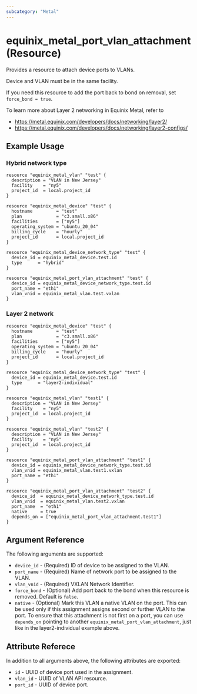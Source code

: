 ```yaml
---
subcategory: "Metal"
---
```


# equinix_metal_port_vlan_attachment (Resource)

Provides a resource to attach device ports to VLANs.

Device and VLAN must be in the same facility.

If you need this resource to add the port back to bond on removal, set `force_bond = true`.

To learn more about Layer 2 networking in Equinix Metal, refer to

* <https://metal.equinix.com/developers/docs/networking/layer2/>
* <https://metal.equinix.com/developers/docs/networking/layer2-configs/>

## Example Usage

### Hybrid network type

```hcl
resource "equinix_metal_vlan" "test" {
  description = "VLAN in New Jersey"
  facility    = "ny5"
  project_id  = local.project_id
}

resource "equinix_metal_device" "test" {
  hostname         = "test"
  plan             = "c3.small.x86"
  facilities       = ["ny5"]
  operating_system = "ubuntu_20_04"
  billing_cycle    = "hourly"
  project_id       = local.project_id
}

resource "equinix_metal_device_network_type" "test" {
  device_id = equinix_metal_device.test.id
  type      = "hybrid"
}

resource "equinix_metal_port_vlan_attachment" "test" {
  device_id = equinix_metal_device_network_type.test.id
  port_name = "eth1"
  vlan_vnid = equinix_metal_vlan.test.vxlan
}

```

### Layer 2 network

```hcl
resource "equinix_metal_device" "test" {
  hostname         = "test"
  plan             = "c3.small.x86"
  facilities       = ["ny5"]
  operating_system = "ubuntu_20_04"
  billing_cycle    = "hourly"
  project_id       = local.project_id
}

resource "equinix_metal_device_network_type" "test" {
  device_id = equinix_metal_device.test.id
  type      = "layer2-individual"
}

resource "equinix_metal_vlan" "test1" {
  description = "VLAN in New Jersey"
  facility    = "ny5"
  project_id  = local.project_id
}

resource "equinix_metal_vlan" "test2" {
  description = "VLAN in New Jersey"
  facility    = "ny5"
  project_id  = local.project_id
}

resource "equinix_metal_port_vlan_attachment" "test1" {
  device_id = equinix_metal_device_network_type.test.id
  vlan_vnid = equinix_metal_vlan.test1.vxlan
  port_name = "eth1"
}

resource "equinix_metal_port_vlan_attachment" "test2" {
  device_id  = equinix_metal_device_network_type.test.id
  vlan_vnid  = equinix_metal_vlan.test2.vxlan
  port_name  = "eth1"
  native     = true
  depends_on = ["equinix_metal_port_vlan_attachment.test1"]
}
```

## Argument Reference

The following arguments are supported:

* `device_id` - (Required) ID of device to be assigned to the VLAN.
* `port_name` - (Required) Name of network port to be assigned to the VLAN.
* `vlan_vnid` - (Required) VXLAN Network Identifier.
* `force_bond` - (Optional) Add port back to the bond when this resource is removed. Default is
`false`.
* `native` - (Optional) Mark this VLAN a native VLAN on the port. This can be used only if this
assignment assigns second or further VLAN to the port. To ensure that this attachment is not first
on a port, you can use `depends_on` pointing to another `equinix_metal_port_vlan_attachment`, just
like in the layer2-individual example above.

## Attribute Referece

In addition to all arguments above, the following attributes are exported:

* `id` - UUID of device port used in the assignment.
* `vlan_id` - UUID of VLAN API resource.
* `port_id` - UUID of device port.
